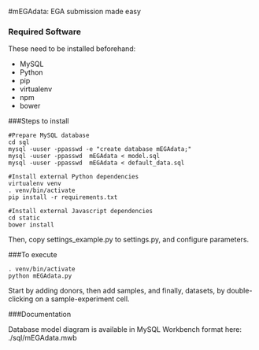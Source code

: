 #mEGAdata: EGA submission made easy

### Required Software

These need to be installed beforehand:

* MySQL
* Python
* pip
* virtualenv
* npm
* bower


###Steps to install
```
#Prepare MySQL database
cd sql
mysql -uuser -ppasswd -e "create database mEGAdata;"
mysql -uuser -ppasswd  mEGAdata < model.sql
mysql -uuser -ppasswd  mEGAdata < default_data.sql

#Install external Python dependencies
virtualenv venv
. venv/bin/activate
pip install -r requirements.txt

#Install external Javascript dependencies
cd static
bower install
```

Then, copy settings_example.py to settings.py, and configure parameters.


###To execute
```
. venv/bin/activate
python mEGAdata.py
```

Start by adding donors, then add samples, and finally, datasets, by double-clicking on a sample-experiment cell.

###Documentation

Database model diagram is available in MySQL Workbench format here: ./sql/mEGAdata.mwb